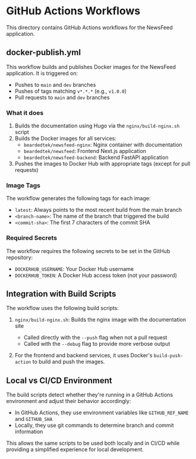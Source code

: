 # GitHub Actions Workflows

This directory contains GitHub Actions workflows for the NewsFeed application.

## docker-publish.yml

This workflow builds and publishes Docker images for the NewsFeed application. It is triggered on:

- Pushes to `main` and `dev` branches
- Pushes of tags matching `v*.*.*` (e.g., `v1.0.0`)
- Pull requests to `main` and `dev` branches

### What it does

1. Builds the documentation using Hugo via the `nginx/build-nginx.sh` script
2. Builds the Docker images for all services:
   - `beardedtek/newsfeed-nginx`: Nginx container with documentation
   - `beardedtek/newsfeed`: Frontend Next.js application
   - `beardedtek/newsfeed-backend`: Backend FastAPI application
3. Pushes the images to Docker Hub with appropriate tags (except for pull requests)

### Image Tags

The workflow generates the following tags for each image:

- `latest`: Always points to the most recent build from the main branch
- `<branch-name>`: The name of the branch that triggered the build
- `<commit-sha>`: The first 7 characters of the commit SHA

### Required Secrets

The workflow requires the following secrets to be set in the GitHub repository:

- `DOCKERHUB_USERNAME`: Your Docker Hub username
- `DOCKERHUB_TOKEN`: A Docker Hub access token (not your password)

## Integration with Build Scripts

The workflow uses the following build scripts:

1. `nginx/build-nginx.sh`: Builds the nginx image with the documentation site
   - Called directly with the `--push` flag when not a pull request
   - Called with the `--debug` flag to provide more verbose output

2. For the frontend and backend services, it uses Docker's `build-push-action` to build and push the images.

## Local vs CI/CD Environment

The build scripts detect whether they're running in a GitHub Actions environment and adjust their behavior accordingly:

- In GitHub Actions, they use environment variables like `GITHUB_REF_NAME` and `GITHUB_SHA`
- Locally, they use git commands to determine branch and commit information

This allows the same scripts to be used both locally and in CI/CD while providing a simplified experience for local development. 